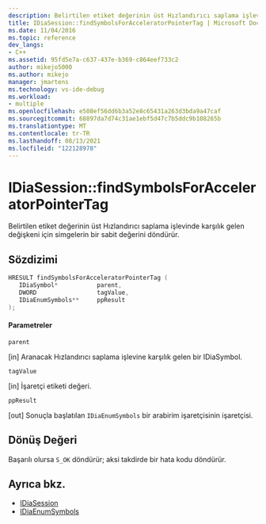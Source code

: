 ```yaml
---
description: Belirtilen etiket değerinin üst Hızlandırıcı saplama işlevinde karşılık gelen değişkeni için simgelerin bir sabit değerini döndürür.
title: IDiaSession::findSymbolsForAcceleratorPointerTag | Microsoft Docs
ms.date: 11/04/2016
ms.topic: reference
dev_langs:
- C++
ms.assetid: 95fd5e7a-c637-437e-b369-c864eef733c2
author: mikejo5000
ms.author: mikejo
manager: jmartens
ms.technology: vs-ide-debug
ms.workload:
- multiple
ms.openlocfilehash: e508ef56dd6b3a52e8c65431a263d3bda9a47caf
ms.sourcegitcommit: 68897da7d74c31ae1ebf5d47c7b5ddc9b108265b
ms.translationtype: MT
ms.contentlocale: tr-TR
ms.lasthandoff: 08/13/2021
ms.locfileid: "122128978"
---
```

# <a name="idiasessionfindsymbolsforacceleratorpointertag"></a>IDiaSession::findSymbolsForAcceleratorPointerTag
Belirtilen etiket değerinin üst Hızlandırıcı saplama işlevinde karşılık gelen değişkeni için simgelerin bir sabit değerini döndürür.

## <a name="syntax"></a>Sözdizimi

```C++
HRESULT findSymbolsForAcceleratorPointerTag ( 
   IDiaSymbol*           parent,
   DWORD                 tagValue,
   IDiaEnumSymbols**     ppResult
);
```

#### <a name="parameters"></a>Parametreler
 `parent`

[in] Aranacak Hızlandırıcı saplama işlevine karşılık gelen bir IDiaSymbol.

 `tagValue`

[in] İşaretçi etiketi değeri.

 `ppResult`

[out] Sonuçla başlatılan `IDiaEnumSymbols` bir arabirim işaretçisinin işaretçisi.

## <a name="return-value"></a>Dönüş Değeri
 Başarılı olursa `S_OK` döndürür; aksi takdirde bir hata kodu döndürür.

## <a name="see-also"></a>Ayrıca bkz.
- [IDiaSession](../../debugger/debug-interface-access/idiasession.md)
- [IDiaEnumSymbols](../../debugger/debug-interface-access/idiaenumsymbols.md)
